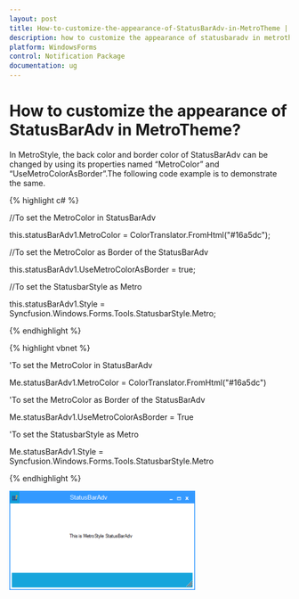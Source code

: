 ```yaml
---
layout: post
title: How-to-customize-the-appearance-of-StatusBarAdv-in-MetroTheme | WindowsForms | Syncfusion
description: how to customize the appearance of statusbaradv in metrotheme
platform: WindowsForms
control: Notification Package 
documentation: ug
---
```


# How to customize the appearance of StatusBarAdv in MetroTheme?

In MetroStyle, the back color and border color of StatusBarAdv can be changed by using its properties named “MetroColor” and “UseMetroColorAsBorder”.The following code example is to demonstrate the same.

{% highlight c# %}



//To set the MetroColor in StatusBarAdv

this.statusBarAdv1.MetroColor = ColorTranslator.FromHtml("#16a5dc");

//To set the MetroColor as Border of the StatusBarAdv

this.statusBarAdv1.UseMetroColorAsBorder = true;

//To set the StatusbarStyle as Metro

this.statusBarAdv1.Style = Syncfusion.Windows.Forms.Tools.StatusbarStyle.Metro;

{% endhighlight %}

{% highlight vbnet %}



'To set the MetroColor in StatusBarAdv

Me.statusBarAdv1.MetroColor = ColorTranslator.FromHtml("#16a5dc")

'To set the MetroColor as Border of the StatusBarAdv

Me.statusBarAdv1.UseMetroColorAsBorder = True

'To set the StatusbarStyle as Metro

Me.statusBarAdv1.Style = Syncfusion.Windows.Forms.Tools.StatusbarStyle.Metro

{% endhighlight %}

![](Overview_images/Overview_img78.png) 



